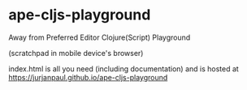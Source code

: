 # ape-cljs-playground
Away from Preferred Editor Clojure(Script) Playground

(scratchpad in mobile device's browser)

index.html is all you need (including documentation) and is hosted at https://jurjanpaul.github.io/ape-cljs-playground

